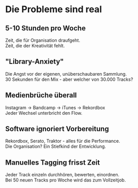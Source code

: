# Die Probleme sind real

## 5-10 Stunden pro Woche
Zeit, die für Organisation draufgeht.  
Zeit, die der Kreativität fehlt.

## "Library-Anxiety"
Die Angst vor der eigenen, unüberschaubaren Sammlung.  
30 Sekunden für den Mix - aber welcher von 30.000 Tracks?

## Medienbrüche überall
Instagram → Bandcamp → iTunes → Rekordbox  
Jeder Wechsel unterbricht den Flow.

## Software ignoriert Vorbereitung
Rekordbox, Serato, Traktor - alles für die Performance.  
Die Organisation? Ein Stiefkind der Entwicklung.

## Manuelles Tagging frisst Zeit
Jeder Track einzeln durchhören, bewerten, einordnen.  
Bei 50 neuen Tracks pro Woche wird das zum Vollzeitjob. 